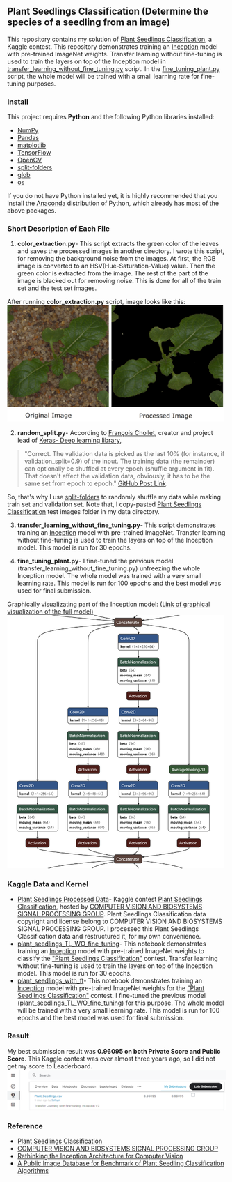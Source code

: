 ## Plant Seedlings Classification (Determine the species of a seedling from an image)
This repository contains my solution of [Plant Seedlings Classification](https://www.kaggle.com/c/plant-seedlings-classification), a Kaggle contest. This repository demonstrates training an [Inception](https://arxiv.org/abs/1512.00567) model with pre-trained ImageNet weights. Transfer learning without fine-tuning is used to train the layers on top of the Inception model in [transfer_learning_without_fine_tuning.py](https://github.com/Safayet-Khan/Kaggle-Competition-Plant-Seedlings-Classification/blob/main/transfer_learning_without_fine_tuning.py) script. In the [fine_tuning_plant.py](https://github.com/Safayet-Khan/Kaggle-Competition-Plant-Seedlings-Classification/blob/main/fine_tuning_plant.py) script, the whole model will be trained with a small learning rate for fine-tuning purposes.

### Install
This project requires **Python** and the following Python libraries installed:
- [NumPy](https://www.numpy.org/)
- [Pandas](https://pandas.pydata.org/)
- [matplotlib](https://matplotlib.org/)
- [TensorFlow](https://www.tensorflow.org/)
- [OpenCV](https://opencv.org/)
- [split-folders](https://pypi.org/project/split-folders)
- [glob](https://docs.python.org/3/library/glob.html)
- [os](https://docs.python.org/3/library/os.html)

If you do not have Python installed yet, it is highly recommended that you install the [Anaconda](https://www.anaconda.com/) distribution of Python, which already has most of the above packages. 

### Short Description of Each File
1. **color_extraction.py**- This script extracts the green color of the leaves and saves the processed images in another directory. I wrote this script, for removing the background noise from the images. At first, the RGB image is converted to an HSV(Hue-Saturation-Value) value. Then the green color is extracted from the image. The rest of the part of the image is blacked out for removing noise. This is done for all of the train set and the test set images.

After running **color_extraction.py** script, image looks like this:  
<img src="Image/plant_original_vs_processed_image.png" width=500>

2. **random_split.py**- According to [François Chollet](https://fchollet.com/), creator and project lead of [Keras- Deep learning library](https://keras.io/),

>"Correct. The validation data is picked as the last 10% (for instance, if validation_split=0.9) of the input. The training data (the remainder) can optionally be shuffled at every epoch (shuffle argument in fit). That doesn't affect the validation data, obviously, it has to be the same set from epoch to epoch." [GitHub Post Link](https://github.com/keras-team/keras/issues/597).  

So, that's why I use [split-folders](https://pypi.org/project/split-folders) to randomly shuffle my data while making train set and validation set. Note that, I copy-pasted [Plant Seedlings Classification](https://www.kaggle.com/c/plant-seedlings-classification) test images folder in my data directory. 

3. **transfer_learning_without_fine_tuning.py**- This script demonstrates training an [Inception](https://arxiv.org/abs/1512.00567) model with pre-trained ImageNet. Transfer learning without fine-tuning is used to train the layers on top of the Inception model. This model is run for 30 epochs. 

4. **fine_tuning_plant.py**- I fine-tuned the previous model (transfer_learning_without_fine_tuning.py) unfreezing the whole Inception model. The whole model was trained with a very small learning rate. This model is run for 100 epochs and the best model was used for final submission. 

Graphically visualizating part of the Inception model: [(Link of graphical visualization of the full model)](https://github.com/Safayet-Khan/Kaggle-Competition-Plant-Seedlings-Classification/blob/main/Image/full_model.png)  
<img src="Image/part_of_model.png" width=500>

### Kaggle Data and Kernel
- [Plant Seedlings Processed Data](https://www.kaggle.com/safayet42/plantseedlings)- Kaggle contest [Plant Seedlings Classification](https://www.kaggle.com/c/plant-seedlings-classification), hosted by [COMPUTER VISION AND BIOSYSTEMS SIGNAL PROCESSING GROUP](https://vision.eng.au.dk/plant-seedlings-dataset/). Plant Seedlings Classification data copyright and license belong to COMPUTER VISION AND BIOSYSTEMS SIGNAL PROCESSING GROUP. I processed this Plant Seedlings Classification data and restructured it, for my own convenience.  
- [plant_seedlings_TL_WO_fine_tuning](https://www.kaggle.com/safayet42/plant-seedlings-tl-wo-fine-tuning)- This notebook demonstrates training an [Inception](https://arxiv.org/abs/1512.00567) model with pre-trained ImageNet weights to classify the ["Plant Seedlings Classification"](https://www.kaggle.com/c/plant-seedlings-classification) contest. Transfer learning without fine-tuning is used to train the layers on top of the Inception model. This model is run for 30 epochs.
- [plant_seedlings_with_ft](https://www.kaggle.com/safayet42/plant-seedlings-with-ft)- This notebook demonstrates training an [Inception](https://arxiv.org/abs/1512.00567) model with pre-trained ImageNet weights for the ["Plant Seedlings Classification"](https://www.kaggle.com/c/plant-seedlings-classification) contest. I fine-tuned the previous model [(plant_seedlings_TL_WO_fine_tuning)](https://www.kaggle.com/safayet42/plant-seedlings-tl-wo-fine-tuning) for this purpose. The whole model will be trained with a very small learning rate. This model is run for 100 epochs and the best model was used for final submission.

### Result
My best submission result was **0.96095 on both Private Score and Public Score**. This Kaggle contest was over almost three years ago, so I did not get my score to Leaderboard.   
<img src="Image/submission.PNG" width=1000>  

### Reference
- [Plant Seedlings Classification](https://www.kaggle.com/c/plant-seedlings-classification)
- [COMPUTER VISION AND BIOSYSTEMS SIGNAL PROCESSING GROUP](https://vision.eng.au.dk/plant-seedlings-dataset/)
- [Rethinking the Inception Architecture for Computer Vision](https://arxiv.org/abs/1512.00567)
- [A Public Image Database for Benchmark of Plant Seedling Classification Algorithms](https://arxiv.org/abs/1711.05458)
